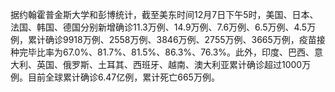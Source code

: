 据约翰霍普金斯大学和彭博统计，截至美东时间12月7日下午5时，美国、日本、法国、韩国、德国分别新增确诊11.3万例、14.9万例、7.6万例、6.5万例、4.5万例，累计确诊9918万例、2558万例、3846万例、2755万例、3665万例，疫苗接种完毕比率为67.0%、81.7%、81.5%、86.3%、76.3%。此外，印度、巴西、意大利、英国、俄罗斯、土耳其、西班牙、越南、澳大利亚累计确诊超过1000万例。目前全球累计确诊6.47亿例，累计死亡665万例。
